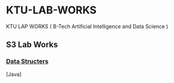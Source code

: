 # KTU-LAB-WORKS
KTU LAP WORKS ( B-Tech Artificial Intelligence and Data Science )

## S3 Lab Works 

### [Data Structers ](https://github.com/abhinavomanakuttan/Data-Structures-using-C)

[Java]
